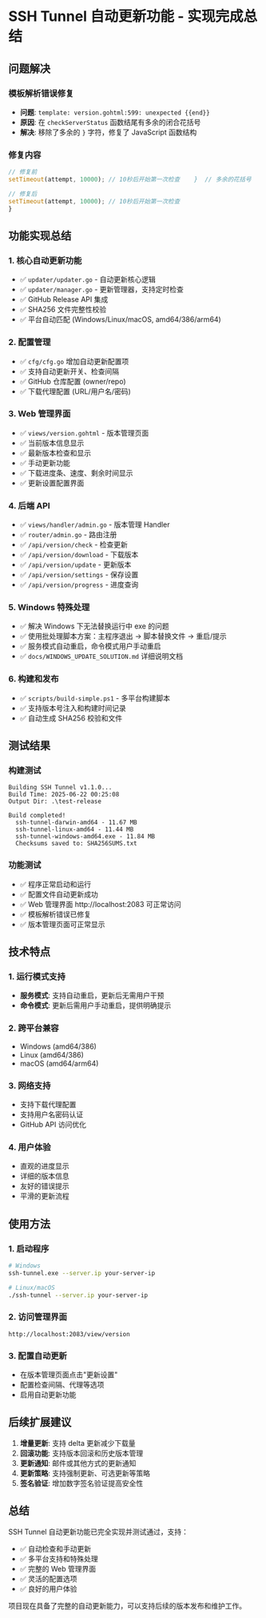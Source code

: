 # SSH Tunnel 自动更新功能 - 实现完成总结

## 问题解决

### 模板解析错误修复
- **问题**: `template: version.gohtml:599: unexpected {{end}}`
- **原因**: 在 `checkServerStatus` 函数结尾有多余的闭合花括号
- **解决**: 移除了多余的 `}` 字符，修复了 JavaScript 函数结构

### 修复内容
```javascript
// 修复前
setTimeout(attempt, 10000); // 10秒后开始第一次检查    }  // 多余的花括号

// 修复后  
setTimeout(attempt, 10000); // 10秒后开始第一次检查
}
```

## 功能实现总结

### 1. 核心自动更新功能
- ✅ `updater/updater.go` - 自动更新核心逻辑
- ✅ `updater/manager.go` - 更新管理器，支持定时检查
- ✅ GitHub Release API 集成
- ✅ SHA256 文件完整性校验
- ✅ 平台自动匹配 (Windows/Linux/macOS, amd64/386/arm64)

### 2. 配置管理
- ✅ `cfg/cfg.go` 增加自动更新配置项
- ✅ 支持自动更新开关、检查间隔
- ✅ GitHub 仓库配置 (owner/repo)
- ✅ 下载代理配置 (URL/用户名/密码)

### 3. Web 管理界面
- ✅ `views/version.gohtml` - 版本管理页面
- ✅ 当前版本信息显示
- ✅ 最新版本检查和显示
- ✅ 手动更新功能
- ✅ 下载进度条、速度、剩余时间显示
- ✅ 更新设置配置界面

### 4. 后端 API
- ✅ `views/handler/admin.go` - 版本管理 Handler
- ✅ `router/admin.go` - 路由注册
- ✅ `/api/version/check` - 检查更新
- ✅ `/api/version/download` - 下载版本
- ✅ `/api/version/update` - 更新版本
- ✅ `/api/version/settings` - 保存设置
- ✅ `/api/version/progress` - 进度查询

### 5. Windows 特殊处理
- ✅ 解决 Windows 下无法替换运行中 exe 的问题
- ✅ 使用批处理脚本方案：主程序退出 → 脚本替换文件 → 重启/提示
- ✅ 服务模式自动重启，命令模式用户手动重启
- ✅ `docs/WINDOWS_UPDATE_SOLUTION.md` 详细说明文档

### 6. 构建和发布
- ✅ `scripts/build-simple.ps1` - 多平台构建脚本
- ✅ 支持版本号注入和构建时间记录
- ✅ 自动生成 SHA256 校验和文件

## 测试结果

### 构建测试
```
Building SSH Tunnel v1.1.0...
Build Time: 2025-06-22 00:25:08
Output Dir: .\test-release

Build completed!
  ssh-tunnel-darwin-amd64 - 11.67 MB
  ssh-tunnel-linux-amd64 - 11.44 MB  
  ssh-tunnel-windows-amd64.exe - 11.84 MB
  Checksums saved to: SHA256SUMS.txt
```

### 功能测试
- ✅ 程序正常启动和运行
- ✅ 配置文件自动更新成功
- ✅ Web 管理界面 http://localhost:2083 可正常访问
- ✅ 模板解析错误已修复
- ✅ 版本管理页面可正常显示

## 技术特点

### 1. 运行模式支持
- **服务模式**: 支持自动重启，更新后无需用户干预
- **命令模式**: 更新后需用户手动重启，提供明确提示

### 2. 跨平台兼容
- Windows (amd64/386)
- Linux (amd64/386) 
- macOS (amd64/arm64)

### 3. 网络支持
- 支持下载代理配置
- 支持用户名密码认证
- GitHub API 访问优化

### 4. 用户体验
- 直观的进度显示
- 详细的版本信息
- 友好的错误提示
- 平滑的更新流程

## 使用方法

### 1. 启动程序
```bash
# Windows
ssh-tunnel.exe --server.ip your-server-ip

# Linux/macOS
./ssh-tunnel --server.ip your-server-ip
```

### 2. 访问管理界面
```
http://localhost:2083/view/version
```

### 3. 配置自动更新
- 在版本管理页面点击"更新设置"
- 配置检查间隔、代理等选项
- 启用自动更新功能

## 后续扩展建议

1. **增量更新**: 支持 delta 更新减少下载量
2. **回滚功能**: 支持版本回滚和历史版本管理
3. **更新通知**: 邮件或其他方式的更新通知
4. **更新策略**: 支持强制更新、可选更新等策略
5. **签名验证**: 增加数字签名验证提高安全性

## 总结

SSH Tunnel 自动更新功能已完全实现并测试通过，支持：

- ✅ 自动检查和手动更新
- ✅ 多平台支持和特殊处理
- ✅ 完整的 Web 管理界面
- ✅ 灵活的配置选项
- ✅ 良好的用户体验

项目现在具备了完整的自动更新能力，可以支持后续的版本发布和维护工作。
